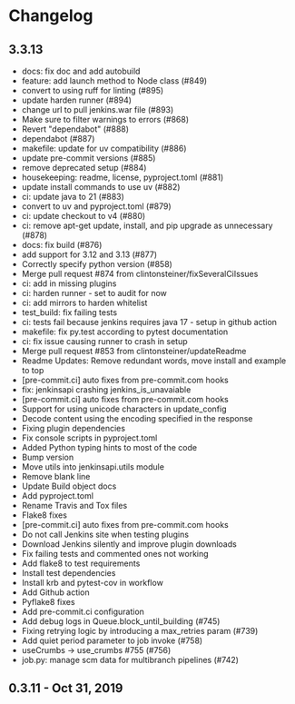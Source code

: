 # Changelog

## 3.3.13

- docs: fix doc and add autobuild
- feature: add launch method to Node class (#849)
- convert to using ruff for linting (#895)
- update harden runner (#894)
- change url to pull jenkins.war file (#893)
- Make sure to filter warnings to errors (#868)
- Revert "dependabot" (#888)
- dependabot (#887)
- makefile: update for uv compatibility (#886)
- update pre-commit versions (#885)
- remove deprecated setup (#884)
- housekeeping: readme, license, pyproject.toml (#881)
- update install commands to use uv (#882)
- ci: update java to 21 (#883)
- convert to uv and pyproject.toml (#879)
- ci: update checkout to v4 (#880)
- ci: remove apt-get update, install, and pip upgrade as unnecessary (#878)
- docs: fix build (#876)
- add support for 3.12 and 3.13 (#877)
- Correctly specify python version (#858)
- Merge pull request #874 from clintonsteiner/fixSeveralCiIssues
- ci: add in missing plugins
- ci: harden runner - set to audit for now
- ci: add mirrors to harden whitelist
- test_build: fix failing tests
- ci: tests fail because jenkins requires java 17 - setup in github action
- makefile: fix py.test according to pytest documentation
- ci: fix issue causing runner to crash in setup
- Merge pull request #853 from clintonsteiner/updateReadme
-  Readme Updates: Remove redundant words, move install and example to top
- [pre-commit.ci] auto fixes from pre-commit.com hooks
- fix: jenkinsapi crashing jenkins_is_unavaiable
- [pre-commit.ci] auto fixes from pre-commit.com hooks
- Support for using unicode characters in update_config
- Decode content using the encoding specified in the response
- Fixing plugin dependencies
- Fix console scripts in pyproject.toml
- Added Python typing hints to most of the code
- Bump version
- Move utils into jenkinsapi.utils module
- Remove blank line
- Update Build object docs
- Add pyproject.toml
- Rename Travis and Tox files
- Flake8 fixes
- [pre-commit.ci] auto fixes from pre-commit.com hooks
- Do not call Jenkins site when testing plugins
- Download Jenkins silently and improve plugin downloads
- Fix failing tests and commented ones not working
- Add flake8 to test requirements
- Install test dependencies
- Install krb and pytest-cov in workflow
- Add Github action
- Pyflake8 fixes
- Add pre-commit.ci configuration
- Add debug logs in Queue.block_until_building (#745)
- Fixing retrying logic by introducing a max_retries param (#739)
- Add quiet period parameter to job invoke (#758)
- useCrumbs -> use_crumbs #755 (#756)
- job.py: manage scm data for multibranch pipelines (#742)

## 0.3.11 - Oct 31, 2019
